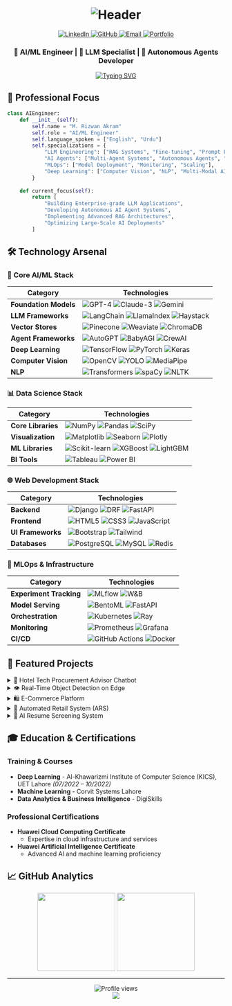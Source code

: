 # <div align="center">![Header](https://capsule-render.vercel.app/api?type=waving&color=gradient&height=200&section=header&text=M.%20Rizwan%20Akram&fontSize=60&animation=fadeIn)</div>

<div align="center">
  <a href="https://www.linkedin.com/in/m-rizwan-akram-8795b7216">
    <img src="https://img.shields.io/badge/LinkedIn-0077B5?style=for-the-badge&logo=linkedin&logoColor=white" alt="LinkedIn"/>
  </a>
  <a href="https://github.com/mrizwanakram">
    <img src="https://img.shields.io/badge/GitHub-100000?style=for-the-badge&logo=github&logoColor=white" alt="GitHub"/>
  </a>
  <a href="mailto:mrizwanoffical786.com">
    <img src="https://img.shields.io/badge/Email-D14836?style=for-the-badge&logo=gmail&logoColor=white" alt="Email"/>
  </a>
  <a href="https://mrizwanakram.github.io/Potfolio.io/">
    <img src="https://img.shields.io/badge/Portfolio-00A98F?style=for-the-badge&logo=About.me&logoColor=white" alt="Portfolio"/>
  </a>
</div>

<div align="center">
  <h3>🤖 AI/ML Engineer | 🚀 LLM Specialist | 🌟 Autonomous Agents Developer</h3>
  
  [![Typing SVG](https://readme-typing-svg.herokuapp.com?font=Fira+Code&pause=1000&color=00FF00&center=true&vCenter=true&width=435&lines=Building+Next-Gen+AI+Systems;Crafting+Autonomous+Agents;Optimizing+LLM+Applications;Pushing+AI+Boundaries)](https://git.io/typing-svg)
</div>

## 🎯 Professional Focus

```python
class AIEngineer:
    def __init__(self):
        self.name = "M. Rizwan Akram"
        self.role = "AI/ML Engineer"
        self.language_spoken = ["English", "Urdu"]
        self.specializations = {
            "LLM Engineering": ["RAG Systems", "Fine-tuning", "Prompt Engineering"],
            "AI Agents": ["Multi-Agent Systems", "Autonomous Agents", "Agent Orchestration"],
            "MLOps": ["Model Deployment", "Monitoring", "Scaling"],
            "Deep Learning": ["Computer Vision", "NLP", "Multi-Modal AI"]
        }
    
    def current_focus(self):
        return [
            "Building Enterprise-grade LLM Applications",
            "Developing Autonomous AI Agent Systems",
            "Implementing Advanced RAG Architectures",
            "Optimizing Large-Scale AI Deployments"
        ]

```

## 🛠️ Technology Arsenal

### 🧠 Core AI/ML Stack
<div align="center">

| Category | Technologies |
|----------|-------------|
| **Foundation Models** | ![GPT-4](https://img.shields.io/badge/GPT--4-000000?style=flat-square&logo=openai) ![Claude-3](https://img.shields.io/badge/Claude--3-7B68EE?style=flat-square&logo=anthropic) ![Gemini](https://img.shields.io/badge/Gemini-4285F4?style=flat-square&logo=google) |
| **LLM Frameworks** | ![LangChain](https://img.shields.io/badge/LangChain-339933?style=flat-square) ![LlamaIndex](https://img.shields.io/badge/LlamaIndex-FF4F64?style=flat-square) ![Haystack](https://img.shields.io/badge/Haystack-0081CB?style=flat-square) |
| **Vector Stores** | ![Pinecone](https://img.shields.io/badge/Pinecone-000000?style=flat-square) ![Weaviate](https://img.shields.io/badge/Weaviate-FF6B6B?style=flat-square) ![ChromaDB](https://img.shields.io/badge/ChromaDB-663399?style=flat-square) |
| **Agent Frameworks** | ![AutoGPT](https://img.shields.io/badge/AutoGPT-FF4F64?style=flat-square) ![BabyAGI](https://img.shields.io/badge/BabyAGI-2496ED?style=flat-square) ![CrewAI](https://img.shields.io/badge/CrewAI-FF6B6B?style=flat-square) |
| **Deep Learning** | ![TensorFlow](https://img.shields.io/badge/TensorFlow-FF6F00?style=flat-square&logo=tensorflow) ![PyTorch](https://img.shields.io/badge/PyTorch-EE4C2C?style=flat-square&logo=pytorch) ![Keras](https://img.shields.io/badge/Keras-D00000?style=flat-square&logo=keras) |
| **Computer Vision** | ![OpenCV](https://img.shields.io/badge/OpenCV-5C3EE8?style=flat-square&logo=opencv) ![YOLO](https://img.shields.io/badge/YOLO-00FFFF?style=flat-square) ![MediaPipe](https://img.shields.io/badge/MediaPipe-004B87?style=flat-square) |
| **NLP** | ![Transformers](https://img.shields.io/badge/Transformers-FFD700?style=flat-square) ![spaCy](https://img.shields.io/badge/spaCy-09A3D5?style=flat-square) ![NLTK](https://img.shields.io/badge/NLTK-3776AB?style=flat-square) |

</div>

### 📊 Data Science Stack
<div align="center">

| Category | Technologies |
|----------|-------------|
| **Core Libraries** | ![NumPy](https://img.shields.io/badge/NumPy-013243?style=flat-square&logo=numpy) ![Pandas](https://img.shields.io/badge/Pandas-150458?style=flat-square&logo=pandas) ![SciPy](https://img.shields.io/badge/SciPy-8CAAE6?style=flat-square&logo=scipy) |
| **Visualization** | ![Matplotlib](https://img.shields.io/badge/Matplotlib-11557C?style=flat-square) ![Seaborn](https://img.shields.io/badge/Seaborn-3776AB?style=flat-square) ![Plotly](https://img.shields.io/badge/Plotly-3F4F75?style=flat-square&logo=plotly) |
| **ML Libraries** | ![Scikit-learn](https://img.shields.io/badge/Scikit--learn-F7931E?style=flat-square&logo=scikit-learn) ![XGBoost](https://img.shields.io/badge/XGBoost-337AB7?style=flat-square) ![LightGBM](https://img.shields.io/badge/LightGBM-2980B9?style=flat-square) |
| **BI Tools** | ![Tableau](https://img.shields.io/badge/Tableau-E97627?style=flat-square&logo=tableau) ![Power BI](https://img.shields.io/badge/Power%20BI-F2C811?style=flat-square&logo=powerbi) |

</div>

### 🌐 Web Development Stack
<div align="center">

| Category | Technologies |
|----------|-------------|
| **Backend** | ![Django](https://img.shields.io/badge/Django-092E20?style=flat-square&logo=django) ![DRF](https://img.shields.io/badge/DRF-092E20?style=flat-square&logo=django) ![FastAPI](https://img.shields.io/badge/FastAPI-009688?style=flat-square&logo=fastapi) |
| **Frontend** | ![HTML5](https://img.shields.io/badge/HTML5-E34F26?style=flat-square&logo=html5) ![CSS3](https://img.shields.io/badge/CSS3-1572B6?style=flat-square&logo=css3) ![JavaScript](https://img.shields.io/badge/JavaScript-F7DF1E?style=flat-square&logo=javascript) |
| **UI Frameworks** | ![Bootstrap](https://img.shields.io/badge/Bootstrap-7952B3?style=flat-square&logo=bootstrap) ![Tailwind](https://img.shields.io/badge/Tailwind-38B2AC?style=flat-square&logo=tailwind-css) |
| **Databases** | ![PostgreSQL](https://img.shields.io/badge/PostgreSQL-336791?style=flat-square&logo=postgresql) ![MySQL](https://img.shields.io/badge/MySQL-4479A1?style=flat-square&logo=mysql) ![Redis](https://img.shields.io/badge/Redis-DC382D?style=flat-square&logo=redis) |

</div>

### 🚀 MLOps & Infrastructure
<div align="center">

| Category | Technologies |
|----------|-------------|
| **Experiment Tracking** | ![MLflow](https://img.shields.io/badge/MLflow-0194E2?style=flat-square&logo=mlflow) ![W&B](https://img.shields.io/badge/W&B-FFBE00?style=flat-square&logo=weightsandbiases) |
| **Model Serving** | ![BentoML](https://img.shields.io/badge/BentoML-000000?style=flat-square) ![FastAPI](https://img.shields.io/badge/FastAPI-009688?style=flat-square&logo=fastapi) |
| **Orchestration** | ![Kubernetes](https://img.shields.io/badge/Kubernetes-326CE5?style=flat-square&logo=kubernetes) ![Ray](https://img.shields.io/badge/Ray-028CF0?style=flat-square) |
| **Monitoring** | ![Prometheus](https://img.shields.io/badge/Prometheus-E6522C?style=flat-square&logo=prometheus) ![Grafana](https://img.shields.io/badge/Grafana-F46800?style=flat-square&logo=grafana) |
| **CI/CD** | ![GitHub Actions](https://img.shields.io/badge/GitHub%20Actions-2088FF?style=flat-square&logo=github-actions) ![Docker](https://img.shields.io/badge/Docker-2496ED?style=flat-square&logo=docker) |

</div>

## 🚀 Featured Projects

<details>
<summary>🤖 Hotel Tech Procurement Advisor Chatbot</summary>

- **Tech Stack**: GPT-4, Neo4j, Django, OpenAI API, React
- **Key Features**: 
  - Custom knowledge graph integration with Neo4j
  - Real-time response streaming architecture
  - Multi-language support (English & Arabic)
  - Dynamic Cypher query generation
  - Robust conversation history management
  - Edge case handling and error management

- **Technical Highlights**:
  - Implemented custom knowledge graph database for hotel tech solutions
  - Built real-time streaming responses using Django channels
  - Developed context-aware conversation management system
  - Created dynamic query generation logic for Neo4j
  - Integrated multi-language support with automatic language detection
  - Designed comprehensive error handling and recovery system

- **Impact & Results**:
  - Enhanced procurement decision-making process
  - Seamless bilingual user experience
  - Robust and reliable system performance
  - Contextually accurate product recommendations
</details>

<details>
<summary>👁️ Real-Time Object Detection on Edge</summary>

- **Tech Stack**: MobileNet, NVIDIA Jetson Nano, TensorFlow
- **Key Features**: 
  - Edge-optimized MobileNet deployment
  - Real-time processing capabilities
  - Resource-efficient implementation
  - Performance optimization for edge devices
</details>

<details>
<summary>🛍️ E-Commerce Platform</summary>

- **Tech Stack**: Django, DRF, PostgreSQL, Bootstrap
- **Key Features**: 
  - Full user authentication system
  - Product management and cart functionality
  - RESTful API implementation
  - Responsive UI/UX design
</details>

<details>
<summary>🏪 Automated Retail System (ARS)</summary>

- **Tech Stack**: Raspberry Pi, OpenCV, AWS S3, Python
- **Key Features**: 
  - Automated receipt generation
  - Computer vision for product detection
  - Cloud storage integration
  - Real-time sales processing
</details>

<details>
<summary>📄 AI Resume Screening System</summary>

- **Tech Stack**: NLP, Vector Search, Django, React
- **Key Features**: 
  - Advanced multi-filter search functionality
  - AI-powered resume-job matching
  - Bulk PDF processing with validation
  - Intuitive recruiter interface
</details>

## 🎓 Education & Certifications

### Training & Courses
- **Deep Learning** - Al-Khawarizmi Institute of Computer Science (KICS), UET Lahore *(07/2022 – 10/2022)*
- **Machine Learning** - Corvit Systems Lahore
- **Data Analytics & Business Intelligence** - DigiSkills

### Professional Certifications
- **Huawei Cloud Computing Certificate**
  - Expertise in cloud infrastructure and services
- **Huawei Artificial Intelligence Certificate**
  - Advanced AI and machine learning proficiency

## 📈 GitHub Analytics

<div align="center">
  <img height="180em" src="https://github-readme-stats.vercel.app/api?username=mrizwanakram&show_icons=true&theme=radical&include_all_commits=true&count_private=true"/>
  <img height="180em" src="https://github-readme-stats.vercel.app/api/top-langs/?username=mrizwanakram&layout=compact&langs_count=7&theme=radical"/>
</div>

---

<div align="center">
  <img src="https://komarev.com/ghpvc/?username=mrizwanakram&label=Profile%20views&color=0e75b6&style=flat" alt="Profile views"/>
</div>

<div align="center">
  <img src="https://capsule-render.vercel.app/api?type=waving&color=gradient&height=100&section=footer"/>
</div>
